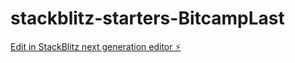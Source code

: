 # stackblitz-starters-BitcampLast

[Edit in StackBlitz next generation editor ⚡️](https://stackblitz.com/~/github.com/Itsmeelo/stackblitz-starters-BitcampLast)